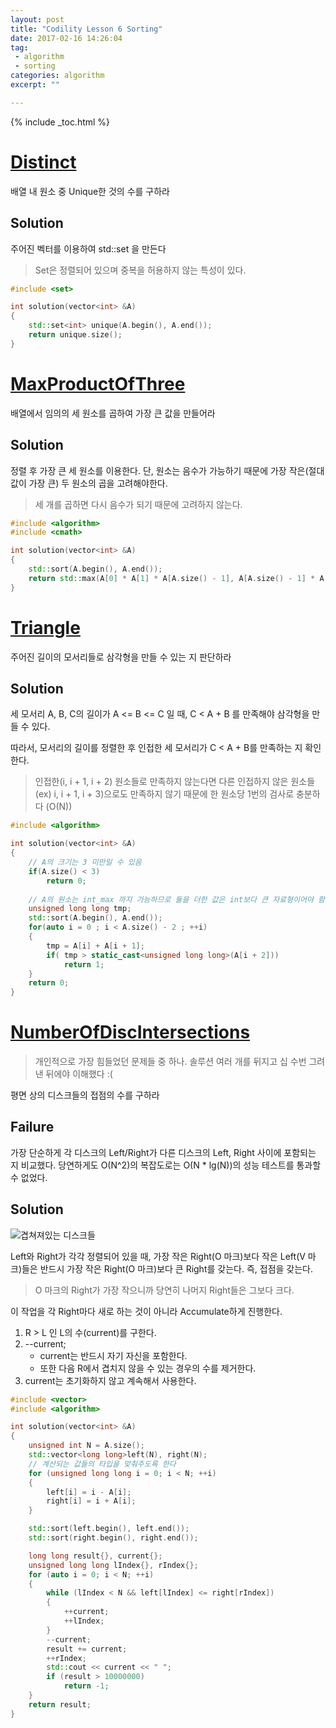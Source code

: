 ```yaml
---
layout: post
title: "Codility Lesson 6 Sorting"
date: 2017-02-16 14:26:04
tag:
 - algorithm
 - sorting
categories: algorithm
excerpt: ""

---
```


{% include _toc.html %}

# [Distinct](https://codility.com/programmers/lessons/6-sorting/distinct/)

배열 내 원소 중 Unique한 것의 수를 구하라

## Solution

주어진 벡터를 이용하여 std::set 을 만든다

> Set은 정렬되어 있으며 중복을 허용하지 않는 특성이 있다.

```c++
#include <set>

int solution(vector<int> &A) 
{
    std::set<int> unique(A.begin(), A.end());
    return unique.size();
}
```



# [MaxProductOfThree](https://codility.com/programmers/lessons/6-sorting/max_product_of_three/)

배열에서 임의의 세 원소를 곱하여 가장 큰 값을 만들어라

## Solution

정렬 후 가장 큰 세 원소를 이용한다. 단, 원소는 음수가 가능하기 때문에 가장 작은(절대값이 가장 큰) 두 원소의 곱을 고려해야한다.

> 세 개를 곱하면 다시 음수가 되기 때문에 고려하지 않는다.

```c++
#include <algorithm>
#include <cmath>

int solution(vector<int> &A) 
{
    std::sort(A.begin(), A.end());
    return std::max(A[0] * A[1] * A[A.size() - 1], A[A.size() - 1] * A[A.size() - 2] * A[A.size() - 3]);
}
```

# [Triangle](https://codility.com/programmers/lessons/6-sorting/triangle/)

주어진 길이의 모서리들로 삼각형을 만들 수 있는 지 판단하라

## Solution

세 모서리 A, B, C의 길이가 A <= B <= C 일 때, C < A + B 를 만족해야 삼각형을 만들 수 있다.

따라서, 모서리의 길이를 정렬한 후 인접한 세 모서리가 C < A + B를 만족하는 지 확인한다.

> 인접한(i, i + 1, i + 2) 원소들로 만족하지 않는다면 다른 인접하지 않은 원소들(ex) i, i + 1, i + 3)으로도 만족하지 않기 때문에 한 원소당 1번의 검사로 충분하다 (O(N))

```c++
#include <algorithm>

int solution(vector<int> &A) 
{
    // A의 크기는 3 미만일 수 있음
    if(A.size() < 3)
        return 0;
    
    // A의 원소는 int_max 까지 가능하므로 둘을 더한 값은 int보다 큰 자료형이어야 함
    unsigned long long tmp;
    std::sort(A.begin(), A.end());
    for(auto i = 0 ; i < A.size() - 2 ; ++i)
    {
        tmp = A[i] + A[i + 1];
        if( tmp > static_cast<unsigned long long>(A[i + 2]))
            return 1;
    }
    return 0;
}
```

# [NumberOfDiscIntersections](https://codility.com/programmers/lessons/6-sorting/number_of_disc_intersections/)

> 개인적으로 가장 힘들었던 문제들 중 하나. 솔루션 여러 개를 뒤지고 십 수번 그려낸 뒤에야 이해했다 :(

평면 상의 디스크들의 접점의 수를 구하라

## Failure

가장 단순하게 각 디스크의 Left/Right가 다른 디스크의 Left, Right 사이에 포함되는 지 비교했다. 당연하게도  O(N^2)의 복잡도로는 O(N * lg(N))의 성능 테스트를 통과할 수 없었다.

## Solution

![겹쳐져있는 디스크들]({{site.url}}/image/NumberOfDiscIntersection.jpg "겹쳐져있는 디스크들")

Left와 Right가 각각 정렬되어 있을 때, 가장 작은 Right(O 마크)보다 작은 Left(V 마크)들은 반드시 가장 작은 Right(O 마크)보다 큰 Right를 갖는다. 즉, 접점을 갖는다.

> O 마크의 Right가 가장 작으니까 당연히 나머지 Right들은 그보다 크다.

이 작업을 각 Right마다 새로 하는 것이 아니라 Accumulate하게 진행한다. 

1. R > L 인 L의 수(current)를 구한다.
2. --current;
   - current는 반드시 자기 자신을 포함한다.
   - 또한 다음 R에서 겹치지 않을 수 있는 경우의 수를 제거한다.
3. current는 초기화하지 않고 계속해서 사용한다.

```c++
#include <vector>
#include <algorithm>

int solution(vector<int> &A) 
{
	unsigned int N = A.size();
	std::vector<long long>left(N), right(N);
    // 계산되는 값들의 타입을 맞춰주도록 한다
	for (unsigned long long i = 0; i < N; ++i)
	{
		left[i] = i - A[i];
		right[i] = i + A[i];
	}

	std::sort(left.begin(), left.end());
	std::sort(right.begin(), right.end());

	long long result{}, current{};
	unsigned long long lIndex{}, rIndex{};
	for (auto i = 0; i < N; ++i)
	{
		while (lIndex < N && left[lIndex] <= right[rIndex])
		{
		    ++current;
			++lIndex;
		}
		--current;
		result += current;
		++rIndex;
        std::cout << current << " ";
		if (result > 10000000)
			return -1;
	}
	return result;
}
```


